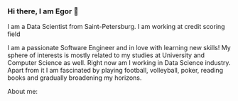 ### Hi there, I am Egor 👋

I am a Data Scientist from Saint-Petersburg. I am working at credit scoring field

I am a passionate Software Engineer and in love with learning new skills! My sphere of interests is mostly related to my studies at University and Computer Science as well. Right now am I working in Data Science industry. Apart from it I am fascinated by playing football, volleyball, poker, reading books and gradually broadening my horizons.

About me:
